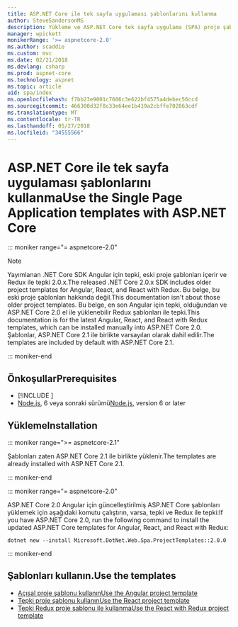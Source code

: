 ```yaml
---
title: ASP.NET Core ile tek sayfa uygulaması şablonlarını kullanma
author: SteveSandersonMS
description: Yükleme ve ASP.NET Core tek sayfa uygulama (SPA) proje şablonları kullanmaya başlama hakkında bilgi edinin.
manager: wpickett
monikerRange: '>= aspnetcore-2.0'
ms.author: scaddie
ms.custom: mvc
ms.date: 02/21/2018
ms.devlang: csharp
ms.prod: aspnet-core
ms.technology: aspnet
ms.topic: article
uid: spa/index
ms.openlocfilehash: f7bb23e9001c7606c3e622bf4575a4debec56ccd
ms.sourcegitcommit: 466300d32f8c33e64ee1b419a2cbffe702863cdf
ms.translationtype: MT
ms.contentlocale: tr-TR
ms.lasthandoff: 05/27/2018
ms.locfileid: "34555566"
---
```

# <a name="use-the-single-page-application-templates-with-aspnet-core"></a><span data-ttu-id="f771f-103">ASP.NET Core ile tek sayfa uygulaması şablonlarını kullanma</span><span class="sxs-lookup"><span data-stu-id="f771f-103">Use the Single Page Application templates with ASP.NET Core</span></span>

::: moniker range="= aspnetcore-2.0"

> [!NOTE]
> <span data-ttu-id="f771f-104">Yayımlanan .NET Core SDK Angular için tepki, eski proje şablonları içerir ve Redux ile tepki 2.0.x.</span><span class="sxs-lookup"><span data-stu-id="f771f-104">The released .NET Core 2.0.x SDK includes older project templates for Angular, React, and React with Redux.</span></span> <span data-ttu-id="f771f-105">Bu belge, bu eski proje şablonları hakkında değil.</span><span class="sxs-lookup"><span data-stu-id="f771f-105">This documentation isn't about those older project templates.</span></span> <span data-ttu-id="f771f-106">Bu belge, en son Angular için tepki, olduğundan ve ASP.NET Core 2.0 el ile yüklenebilir Redux şablonları ile tepki.</span><span class="sxs-lookup"><span data-stu-id="f771f-106">This documentation is for the latest Angular, React, and React with Redux templates, which can be installed manually into ASP.NET Core 2.0.</span></span> <span data-ttu-id="f771f-107">Şablonlar, ASP.NET Core 2.1 ile birlikte varsayılan olarak dahil edilir.</span><span class="sxs-lookup"><span data-stu-id="f771f-107">The templates are included by default with ASP.NET Core 2.1.</span></span>

::: moniker-end

## <a name="prerequisites"></a><span data-ttu-id="f771f-108">Önkoşullar</span><span class="sxs-lookup"><span data-stu-id="f771f-108">Prerequisites</span></span>

* [!INCLUDE [](~/includes/net-core-sdk-download-link.md)]
* <span data-ttu-id="f771f-109">[Node.js](https://nodejs.org), 6 veya sonraki sürümü</span><span class="sxs-lookup"><span data-stu-id="f771f-109">[Node.js](https://nodejs.org), version 6 or later</span></span>

## <a name="installation"></a><span data-ttu-id="f771f-110">Yükleme</span><span class="sxs-lookup"><span data-stu-id="f771f-110">Installation</span></span>

::: moniker range=">= aspnetcore-2.1"

<span data-ttu-id="f771f-111">Şablonları zaten ASP.NET Core 2.1 ile birlikte yüklenir.</span><span class="sxs-lookup"><span data-stu-id="f771f-111">The templates are already installed with ASP.NET Core 2.1.</span></span>

::: moniker-end

::: moniker range="= aspnetcore-2.0"

<span data-ttu-id="f771f-112">ASP.NET Core 2.0 Angular için güncelleştirilmiş ASP.NET Core şablonları yüklemek için aşağıdaki komutu çalıştırın, varsa, tepki ve Redux ile tepki:</span><span class="sxs-lookup"><span data-stu-id="f771f-112">If you have ASP.NET Core 2.0, run the following command to install the updated ASP.NET Core templates for Angular, React, and React with Redux:</span></span>

```console
dotnet new --install Microsoft.DotNet.Web.Spa.ProjectTemplates::2.0.0
```

::: moniker-end

## <a name="use-the-templates"></a><span data-ttu-id="f771f-113">Şablonları kullanın.</span><span class="sxs-lookup"><span data-stu-id="f771f-113">Use the templates</span></span>

* [<span data-ttu-id="f771f-114">Açısal proje şablonu kullanın</span><span class="sxs-lookup"><span data-stu-id="f771f-114">Use the Angular project template</span></span>](xref:spa/angular)
* [<span data-ttu-id="f771f-115">Tepki proje şablonu kullanın</span><span class="sxs-lookup"><span data-stu-id="f771f-115">Use the React project template</span></span>](xref:spa/react)
* [<span data-ttu-id="f771f-116">Tepki Redux proje şablonu ile kullanma</span><span class="sxs-lookup"><span data-stu-id="f771f-116">Use the React with Redux project template</span></span>](xref:spa/react-with-redux)
